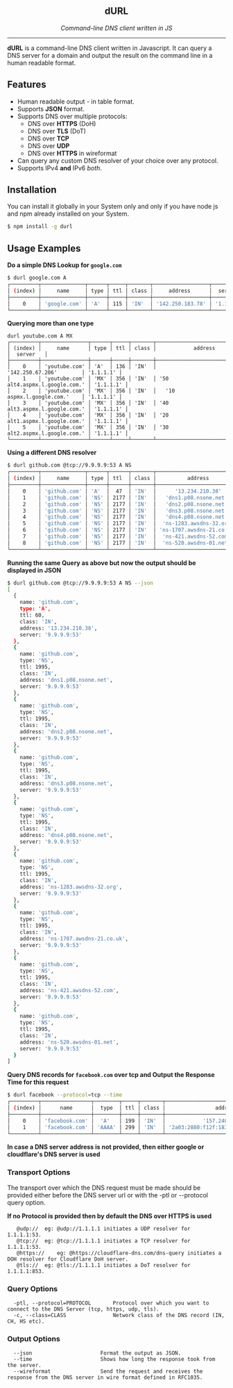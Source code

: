 <br />
<p align="center">
  <h2 align="center">dURL</h2>
  <p align="center">
    <i>Command-line DNS client written in JS</i>
  </p>
</p>

---

**dURL** is a command-line DNS client written in Javascript. It can query a DNS server for a domain and output the result on the command line in a human readable format.

## Features

- Human readable output - in table format.
- Supports **JSON** format.
- Supports DNS over multiple protocols:
  - DNS over **HTTPS** (DoH)
  - DNS over **TLS** (DoT)
  - DNS over **TCP**
  - DNS over **UDP**
  - DNS over **HTTPS** in wireformat
- Can query any custom DNS resolver of your choice over any protocol.
- Supports IPv4 **and** IPv6 _both_.

## Installation

You can install it globally in your System only and only if you have node js and npm already installed on your System.

```bash
$ npm install -g durl
```

## Usage Examples

**Do a simple DNS Lookup for `google.com`**

```bash
$ durl google.com A
┌─────────┬──────────────┬──────┬─────┬───────┬──────────────────┬───────────┐
│ (index) │     name     │ type │ ttl │ class │     address      │  server   │
├─────────┼──────────────┼──────┼─────┼───────┼──────────────────┼───────────┤
│    0    │ 'google.com' │ 'A'  │ 115 │ 'IN'  │ '142.250.183.78' │ '1.1.1.1' │
└─────────┴──────────────┴──────┴─────┴───────┴──────────────────┴───────────┘
```

**Querying more than one type**

```
durl youtube.com A MX
┌─────────┬───────────────┬──────┬─────┬───────┬───────────────────────────────┬───────────┐
│ (index) │     name      │ type │ ttl │ class │            address            │  server   │
├─────────┼───────────────┼──────┼─────┼───────┼───────────────────────────────┼───────────┤
│    0    │ 'youtube.com' │ 'A'  │ 136 │ 'IN'  │       '142.250.67.206'        │ '1.1.1.1' │
│    1    │ 'youtube.com' │ 'MX' │ 356 │ 'IN'  │ '50 alt4.aspmx.l.google.com.' │ '1.1.1.1' │
│    2    │ 'youtube.com' │ 'MX' │ 356 │ 'IN'  │   '10 aspmx.l.google.com.'    │ '1.1.1.1' │
│    3    │ 'youtube.com' │ 'MX' │ 356 │ 'IN'  │ '40 alt3.aspmx.l.google.com.' │ '1.1.1.1' │
│    4    │ 'youtube.com' │ 'MX' │ 356 │ 'IN'  │ '20 alt1.aspmx.l.google.com.' │ '1.1.1.1' │
│    5    │ 'youtube.com' │ 'MX' │ 356 │ 'IN'  │ '30 alt2.aspmx.l.google.com.' │ '1.1.1.1' │
└─────────┴───────────────┴──────┴─────┴───────┴───────────────────────────────┴───────────┘
```

**Using a different DNS resolver**

```bash
$ durl github.com @tcp://9.9.9.9:53 A NS
┌─────────┬──────────────┬──────┬──────┬───────┬───────────────────────────┬──────────────┐
│ (index) │     name     │ type │ ttl  │ class │          address          │    server    │
├─────────┼──────────────┼──────┼──────┼───────┼───────────────────────────┼──────────────┤
│    0    │ 'github.com' │ 'A'  │  47  │ 'IN'  │      '13.234.210.38'      │ '9.9.9.9:53' │
│    1    │ 'github.com' │ 'NS' │ 2177 │ 'IN'  │   'dns1.p08.nsone.net'    │ '9.9.9.9:53' │
│    2    │ 'github.com' │ 'NS' │ 2177 │ 'IN'  │   'dns2.p08.nsone.net'    │ '9.9.9.9:53' │
│    3    │ 'github.com' │ 'NS' │ 2177 │ 'IN'  │   'dns3.p08.nsone.net'    │ '9.9.9.9:53' │
│    4    │ 'github.com' │ 'NS' │ 2177 │ 'IN'  │   'dns4.p08.nsone.net'    │ '9.9.9.9:53' │
│    5    │ 'github.com' │ 'NS' │ 2177 │ 'IN'  │  'ns-1283.awsdns-32.org'  │ '9.9.9.9:53' │
│    6    │ 'github.com' │ 'NS' │ 2177 │ 'IN'  │ 'ns-1707.awsdns-21.co.uk' │ '9.9.9.9:53' │
│    7    │ 'github.com' │ 'NS' │ 2177 │ 'IN'  │  'ns-421.awsdns-52.com'   │ '9.9.9.9:53' │
│    8    │ 'github.com' │ 'NS' │ 2177 │ 'IN'  │  'ns-520.awsdns-01.net'   │ '9.9.9.9:53' │
└─────────┴──────────────┴──────┴──────┴───────┴───────────────────────────┴──────────────┘
```

**Running the same Query as above but now the output should be displayed in JSON**

```bash
$ durl github.com @tcp://9.9.9.9:53 A NS --json
[
  {
    name: 'github.com',
    type: 'A',
    ttl: 60,
    class: 'IN',
    address: '13.234.210.38',
    server: '9.9.9.9:53'
  },
  {
    name: 'github.com',
    type: 'NS',
    ttl: 1995,
    class: 'IN',
    address: 'dns1.p08.nsone.net',
    server: '9.9.9.9:53'
  },
  {
    name: 'github.com',
    type: 'NS',
    ttl: 1995,
    class: 'IN',
    address: 'dns2.p08.nsone.net',
    server: '9.9.9.9:53'
  },
  {
    name: 'github.com',
    type: 'NS',
    ttl: 1995,
    class: 'IN',
    address: 'dns3.p08.nsone.net',
    server: '9.9.9.9:53'
  },
  {
    name: 'github.com',
    type: 'NS',
    ttl: 1995,
    class: 'IN',
    address: 'dns4.p08.nsone.net',
    server: '9.9.9.9:53'
  },
  {
    name: 'github.com',
    type: 'NS',
    ttl: 1995,
    class: 'IN',
    address: 'ns-1283.awsdns-32.org',
    server: '9.9.9.9:53'
  },
  {
    name: 'github.com',
    type: 'NS',
    ttl: 1995,
    class: 'IN',
    address: 'ns-1707.awsdns-21.co.uk',
    server: '9.9.9.9:53'
  },
  {
    name: 'github.com',
    type: 'NS',
    ttl: 1995,
    class: 'IN',
    address: 'ns-421.awsdns-52.com',
    server: '9.9.9.9:53'
  },
  {
    name: 'github.com',
    type: 'NS',
    ttl: 1995,
    class: 'IN',
    address: 'ns-520.awsdns-01.net',
    server: '9.9.9.9:53'
  }
]
```

**Query DNS records for `facebook.com` over tcp and Output the Response Time for this request**

```bash
$ durl facebook --protocol=tcp --time
┌─────────┬────────────────┬────────┬─────┬───────┬───────────────────────────────────────┬──────────────┬──────┐
│ (index) │      name      │  type  │ ttl │ class │                address                │    server    │ time │
├─────────┼────────────────┼────────┼─────┼───────┼───────────────────────────────────────┼──────────────┼──────┤
│    0    │ 'facebook.com' │  'A'   │ 199 │ 'IN'  │            '157.240.23.35'            │ '8.8.8.8:53' │ 26.5 │
│    1    │ 'facebook.com' │ 'AAAA' │ 299 │ 'IN'  │ '2a03:2880:f12f:183:face:b00c:0:25de' │ '8.8.8.8:53' │ 40.5 │
└─────────┴────────────────┴────────┴─────┴───────┴───────────────────────────────────────┴──────────────┴──────┘
```

**In case a DNS server address is not provided, then either google or cloudflare's DNS server is used**

### Transport Options

The transport over which the DNS request must be made should be provided either before the DNS server url or with the -ptl or --protocol query option.

**If no Protocol is provided then by default the DNS over HTTPS is used**


```
   @udp://	eg: @udp://1.1.1.1 initiates a UDP resolver for 1.1.1.1:53.
   @tcp://	eg: @tcp://1.1.1.1 initiates a TCP resolver for 1.1.1.1:53.
   @https://	eg: @https://cloudflare-dns.com/dns-query initiates a DOH resolver for Cloudflare DoH server.
   @tls://	eg: @tls://1.1.1.1 initiates a DoT resolver for 1.1.1.1:853.
```
### Query Options

```
  -ptl, --protocol=PROTOCOL       Protocol over which you want to connect to the DNS Server (tcp, https, udp, tls).
  -c, --class=CLASS               Network class of the DNS record (IN, CH, HS etc).
```
### Output Options

```
  --json                      Format the output as JSON.
  --time                      Shows how long the response took from the server.
  --wireformat                Send the request and receives the response from the DNS server in wire format defined in RFC1035.
```
